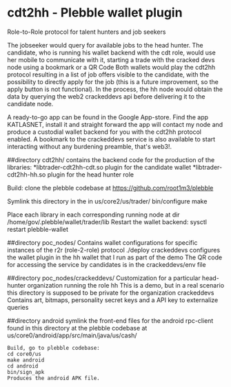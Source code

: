 # cdt2hh - Plebble wallet plugin
Role-to-Role protocol for talent hunters and job seekers

The jobseeker would query for available jobs to the head hunter.
The candidate, who is running his wallet backend with the cdt role, would use her mobile to communicate with it, starting a trade with the cracked devs node using a bookmark or a QR Code
Both wallets would play the cdt2hh protocol resulting in a list of job offers visible to the candidate, with the possibility to directly apply for the job (this is a future improvement, so the apply button is not functional).
In the process, the hh node would obtain the data by querying the web2 crackeddevs api before delivering it to the candidate node.

A ready-to-go app can be found in the Google App-store. Find the app KATLASNET, install it and straight forward the app will contact my node and produce a custodial wallet backend for you with the cdt2hh protocol enabled. A bookmark to the crackeddevs service is also available to start interacting without any burdening preamble, that's web3!.


##directory cdt2hh/
  contains the backend code for the production of the libraries:
*libtrader-cdt2hh-cdt.so  	plugin for the candidate wallet
*libtrader-cdt2hh-hh.so		plugin for the head hunter role

  Build:
  clone the plebble codebase at https://github.com/root1m3/plebble

  Symlink this directory in the in us/core2/us/trader/ 
  bin/configure
  make

  Place each library in each corresponding running node at dir /home/gov/.plebble/wallet/trader/lib
  Restart the wallet backend: sysctl restart plebble-wallet


##directory poc_nodes/
    Contains wallet configurations for specific instances of the r2r (role-2-role) protocol
    ./deploy crackeddevs 
    		configures the wallet plugin in the hh wallet that I run as part of the demo
		The QR code for accessing the service by candidates is in the crackeddevs/env file

##directory poc_nodes/crackeddevs/
    Customization for a particular head-hunter organization running the role hh
    This is a demo, but in a real scenario this directory is supposed to be private for the organization crackeddevs
    Contains art, bitmaps, personality secret keys and a API key to externalize queries

##directory android
    symlink the front-end files for the android rpc-client found in this directory at the plebble codebase at us/core0/android/app/src/main/java/us/cash/

    Build, go to plebble codebase:
    cd core0/us
    make android
    cd android
    bin/sign_apk 
    Produces the android APK file.
    
